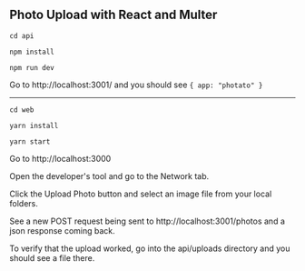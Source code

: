 ## Photo Upload with React and Multer

`cd api`

`npm install`

`npm run dev`

Go to http://localhost:3001/ and you should see `{ app: "photato" }`

---

`cd web`

`yarn install`

`yarn start`

Go to http://localhost:3000

Open the developer's tool and go to the Network tab.

Click the Upload Photo button and select an image file from your local folders.

See a new POST request being sent to http://localhost:3001/photos and a json response coming back.

To verify that the upload worked, go into the api/uploads directory and you should see a file there.
